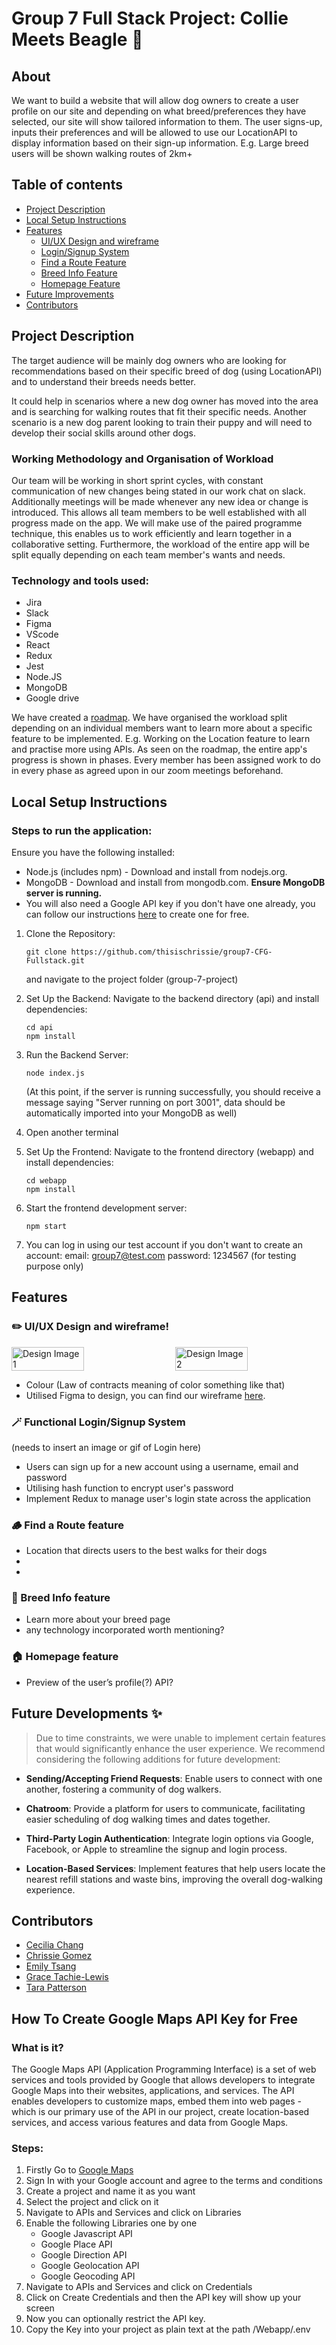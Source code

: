 # Group 7 Full Stack Project: Collie Meets Beagle 🐾
## About
We want to build a website that will allow dog owners to create a user profile on our site and depending on what breed/preferences they have selected, our site will show tailored information to them. 
The user signs-up, inputs their preferences and will be allowed to use our LocationAPI to display information based on their sign-up information. E.g. Large breed users will be shown walking routes of 2km+ 

## Table of contents
<!--ts-->
* [Project Description](#project-description)
* [Local Setup Instructions](#local-setup-instructions)
* [Features](#features)
    * [UI/UX Design and wireframe](#%EF%B8%8F-uiux-design-and-wireframe)
    * [Login/Signup System](#-functional-loginsignup-system)
    * [Find a Route Feature](#-find-a-route-feature)
    * [Breed Info Feature](#-breed-info-feature)
    * [Homepage Feature](#-homepage-feature)
* [Future Improvements](#future-developments-)
* [Contributors](#contributors)

<!--te-->

## Project Description

The target audience will be mainly dog owners who are looking for recommendations based on their specific breed of dog (using LocationAPI) and to understand their breeds needs better. 

It could help in scenarios where a new dog owner has moved into the area and is searching for walking routes that fit their specific needs. 
Another scenario is a new dog parent looking to train their puppy and will need to develop their social skills around other dogs.

### Working Methodology and Organisation of Workload
Our team will be working in short sprint cycles, with constant communication of new changes being stated in our work chat on slack. Additionally meetings will be made whenever any new idea or change is introduced. This allows all team members to be well established with all progress made on the app. 
We will make use of the paired programme technique, this enables us to work efficiently and learn together in a collaborative setting. Furthermore, the workload of the entire app will be split equally depending on each team member's wants and needs. 

### Technology and tools used:
- Jira
- Slack
- Figma
- VScode
- React
- Redux
- Jest
- Node.JS
- MongoDB
- Google drive


We have created a [roadmap](https://www.figma.com/file/eJMM61TC07tVzUr0sEWPKW/User-flow%2Froadmap%2Fplan?type=whiteboard&node-id=0-1).
We have organised the workload split depending on an individual members want to learn more about a specific feature to be implemented. E.g. Working on the Location feature to learn and practise more using APIs. 
As seen on the roadmap, the entire app's progress is shown in phases. Every member has been assigned work to do in every phase as agreed upon in our zoom meetings beforehand. 

## Local Setup Instructions
### Steps to run the application:

Ensure you have the following installed:
- Node.js (includes npm) - Download and install from nodejs.org.
- MongoDB - Download and install from mongodb.com. **Ensure MongoDB server is running.**
- You will also need a Google API key if you don't have one already, you can follow our instructions [here](#how-to-create-google-maps-api-key-for-free) to create one for free.
  
1. Clone the Repository:
   
   ```
   git clone https://github.com/thisischrissie/group7-CFG-Fullstack.git
   ```
   and navigate to the project folder (group-7-project)
2. Set Up the Backend:
   Navigate to the backend directory (api) and install dependencies:
   ```
   cd api
   npm install
   ```
3. Run the Backend Server:
   ```
   node index.js
   ```
   (At this point, if the server is running successfully, you should receive a message saying "Server running on port 3001", data should be automatically imported into your MongoDB as well)
  
4. Open another terminal
   
5. Set Up the Frontend:
   Navigate to the frontend directory (webapp) and install dependencies:
   ```
   cd webapp
   npm install
   ```
6. Start the frontend development server:
   ```
   npm start
   ```
7. You can log in using our test account if you don't want to create an account:
   email: group7@test.com
   password: 1234567
   (for testing purpose only)

## Features

### ✏️ UI/UX Design and wireframe!

<div style="display: flex; justify-content: space-between;">
    <img src="https://github.com/thisischrissie/group7-CFG-Fullstack/assets/153684178/dcc76fdf-55d2-447d-b7dd-ac932233ee13" alt="Design Image 1" style="width: 48%;">
    <img src="https://github.com/thisischrissie/group7-CFG-Fullstack/assets/153684178/94b703e4-1f91-472a-ba57-467b3acbd4c4" alt="Design Image 2" style="width: 48%;">
</div>

- Colour (Law of contracts meaning of color something like that)
- Utilised Figma to design, you can find our wireframe [here](https://www.figma.com/file/aXhDpbtc9nfqlttswALZmx/web-app-design-idea%3F?type=design&node-id=0-1&mode=design&t=uS4Rtrcs5v1xFMbt-0).

### 🪄 Functional Login/Signup System
(needs to insert an image or gif of Login here)
- Users can sign up for a new account using a username, email and password
- Utilising hash function to encrypt user's password
- Implement Redux to manage user's login state across the application

### 🪵 Find a Route feature
- Location that directs users to the best walks for their dogs
- 
- 

### 🐶 Breed Info feature
- Learn more about your breed page
- any technology incorporated worth mentioning?

### 🏠 Homepage feature
- Preview of the user’s profile(?) API?


## Future Developments ✨

> Due to time constraints, we were unable to implement certain features that would significantly enhance the user experience. We recommend considering the following additions for future development:
- **Sending/Accepting Friend Requests**: Enable users to connect with one another, fostering a community of dog walkers.
  
- **Chatroom**: Provide a platform for users to communicate, facilitating easier scheduling of dog walking times and dates together.
  
- **Third-Party Login Authentication**: Integrate login options via Google, Facebook, or Apple to streamline the signup and login process.
  
- **Location-Based Services**: Implement features that help users locate the nearest refill stations and waste bins, improving the overall dog-walking experience.


## Contributors

- [Cecilia Chang](https://github.com/cecechang)
- [Chrissie Gomez](https://github.com/thisischrissie)
- [Emily Tsang](https://github.com/emts00)
- [Grace Tachie-Lewis](https://github.com/graceleewis)
- [Tara Patterson](https://github.com/Tara2805)

## How To Create Google Maps API Key for Free

### What is it?
The Google Maps API (Application Programming Interface) is a set of web services and tools provided by Google that allows developers to integrate Google Maps into their websites, applications, and services. The API enables developers to customize maps, embed them into web pages - which is our primary use of the API in our project, create location-based services, and access various features and data from Google Maps.

### Steps:
1. Firstly Go to [Google Maps](https://console.cloud.google.com)
2. Sign In with your Google account and agree to the terms and conditions
3. Create a project and name it as you want
4. Select the project and click on it
5. Navigate to APIs and Services and  click on Libraries
6. Enable the following Libraries one by one
   - Google Javascript API
   - Google Place API
   - Google Direction  API
   - Google Geolocation API
   - Google Geocoding  API
7. Navigate to APIs and Services and  click on Credentials
8. Click on Create Credentials and then the API key will show up your screen
9. Now you can optionally restrict the API key.
10. Copy the Key into your project as plain text at the path /Webapp/.env
